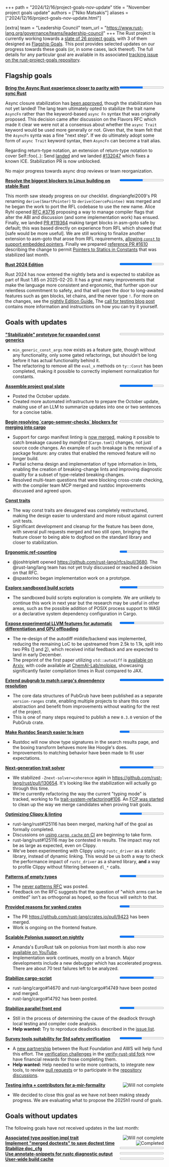 +++
path = "2024/12/16/project-goals-nov-update"
title = "November project goals update"
authors = ["Niko Matsakis"]
aliases = ["2024/12/16/project-goals-nov-update.html"]

[extra]
team = "Leadership Council"
team_url = "https://www.rust-lang.org/governance/teams/leadership-council"
+++
The Rust project is currently working towards a [slate of 26 project
goals](https://rust-lang.github.io/rust-project-goals/2024h2/goals.html), with 3 of them designed as [Flagship
Goals](https://rust-lang.github.io/rust-project-goals/2024h2/goals.html#flagship-goals). This post provides selected
updates on our progress towards these goals (or, in some cases, lack thereof). The full details for any particular goal
are available in its associated [tracking issue on the rust-project-goals
repository](https://github.com/rust-lang/rust-project-goals/milestone/2).

## Flagship goals

<div style="display: flex;" class="mt2 mb3">
    <div style="flex: auto;"><a href='https://github.com/rust-lang/rust-project-goals/issues/105'><strong>Bring the Async Rust experience closer to parity with sync Rust</strong></a></div>
    <div style="flex: initial;"><progress value="21" max="40"></progress>
</div>
</div>

Async closure stabilization has [been approved](https://github.com/rust-lang/rust/pull/132706), though the stabilization has not yet landed! The lang team ultimately opted to stabilize the trait name `AsyncFn` rather than the keyword-based `async Fn` syntax that was originally proposed. This decision came after discussion on the Flavors RFC which made it clear we were not at a consensus about whether the `async Trait` keyword would be used more generally or not. Given that, the team felt that the `AsyncFn` synta was a fine "next step". If we do ultimately adopt some form of `async Trait` keyword syntax, then `AsyncFn` can become a trait alias.

Regarding return-type notation, an extension of return-type notation to cover Self::foo(..): Send [landed](https://github.com/rust-lang/rust/pull/129629) and we landed [#132047](https://github.com/rust-lang/rust/issues/132047) which fixes a known ICE. Stabilization PR is now unblocked.

No major progress towards async drop reviews or team reorganization.

<div style="display: flex;" class="mt2 mb3">
    <div style="flex: auto;"><a href='https://github.com/rust-lang/rust-project-goals/issues/116'><strong>Resolve the biggest blockers to Linux building on stable Rust</strong></a></div>
    <div style="flex: initial;"><progress value="29" max="55"></progress>
</div>
</div>

This month saw steady progress on our checklist. dingxiangfei2009's PR renaming `derive(SmartPointer)` to `derive(CoercePointee)` was merged and he began the work to port the RFL codebase to use the new name. Alice Ryhl opened [RFC #3716](https://github.com/rust-lang/rfcs/pull/3716) proposing a way to manage compiler flags that alter the ABI and discussion (and some implementation work) has ensued. Finally, we landed [PR #119364](https://github.com/rust-lang/rust/issues/119364) making target blocks in asm-goto safe by default; this was based directly on experience from RFL which showed that [safe would be more useful]. We are still working to finalize another extension to asm-goto that arose from RFL requirements, [allowing `const` to support embedded pointers](https://github.com/rust-lang/rust/issues/128464). Finally we prepared [reference PR #1610](https://github.com/rust-lang/reference/issues/1610) describing the change to permit [Pointers to Statics in Constants](https://github.com/rust-lang/rust/issues/119618) that was stabilized last month.

<div style="display: flex;" class="mt2 mb3">
    <div style="flex: auto;"><a href='https://github.com/rust-lang/rust-project-goals/issues/117'><strong>Rust 2024 Edition</strong></a></div>
    <div style="flex: initial;"><progress value="22" max="30"></progress>
</div>
</div>

Rust 2024 has now entered the nightly beta and is expected to stabilize as part of Rust 1.85 on 2025-02-20.  It has a great many improvements that make the language more consistent and ergonomic, that further upon our relentless commitment to safety, and that will open the door to long-awaited features such as gen blocks, let chains, and the never type `!`. For more on the changes, see the [nightly Edition Guide.](https://doc.rust-lang.org/nightly/edition-guide/rust-2024/index.html) The [call for testing blog post](https://blog.rust-lang.org/2024/11/27/Rust-2024-public-testing.html) contains more information and instructions on how you can try it yourself.

## Goals with updates

<div style="display: flex;" class="mt2 mb3">
    <div style="flex: auto;"><a href='https://github.com/rust-lang/rust-project-goals/issues/100'><strong>&quot;Stabilizable&quot; prototype for expanded const generics</strong></a></div>
    <div style="flex: initial;"><progress value="0" max="4"></progress>
</div>
</div>

 * `min_generic_const_args` now exists as a feature gate, though without any functionality, only some gated refactorings, but shouldn't be long before it has actual functionality behind it.
* The refactoring to remove all the `eval_x` methods on `ty::Const` has been completed, making it possible to correctly implement normalization for constants.


<div style="display: flex;" class="mt2 mb3">
    <div style="flex: auto;"><a href='https://github.com/rust-lang/rust-project-goals/issues/102'><strong>Assemble project goal slate</strong></a></div>
    <div style="flex: initial;"><progress value="6" max="8"></progress>
</div>
</div>

* Posted the October update.
* Created more automated infrastructure to prepare the October update, making use of an LLM to summarize updates into one or two sentences for a concise table.


<div style="display: flex;" class="mt2 mb3">
    <div style="flex: auto;"><a href='https://github.com/rust-lang/rust-project-goals/issues/104'><strong>Begin resolving &#x60;cargo-semver-checks&#x60; blockers for merging into cargo</strong></a></div>
    <div style="flex: initial;"><progress value="0" max="4"></progress>
</div>
</div>

* Support for cargo manifest linting is [now merged](https://github.com/obi1kenobi/cargo-semver-checks/pull/1007), making it possible to catch breakage caused by _manifest_ (`Cargo.toml`) changes, not just source code changes. An example of such breakage is the removal of a package feature: any crates that enabled the removed feature will no longer build.
* Partial schema design and implementation of type information in lints, enabling the creation of breaking-change lints and improving diagnostic quality for a subset of type-related breaking changes.
* Resolved multi-team questions that were blocking cross-crate checking, with the compiler team MCP merged and rustdoc improvements discussed and agreed upon.


<div style="display: flex;" class="mt2 mb3">
    <div style="flex: auto;"><a href='https://github.com/rust-lang/rust-project-goals/issues/106'><strong>Const traits</strong></a></div>
    <div style="flex: initial;"><progress value="0" max="2"></progress>
</div>
</div>

* The way const traits are desugared was completely restructured, making the design easier to understand and more robust against current unit tests.
* Significant development and cleanup for the feature has been done, with several pull requests merged and two still open, bringing the feature closer to being able to dogfood on the standard library and closer to stabilization.


<div style="display: flex;" class="mt2 mb3">
    <div style="flex: auto;"><a href='https://github.com/rust-lang/rust-project-goals/issues/107'><strong>Ergonomic ref-counting</strong></a></div>
    <div style="flex: initial;"><progress value="1" max="6"></progress>
</div>
</div>

* @joshtriplett opened https://github.com/rust-lang/rfcs/pull/3680. The @rust-lang/lang team has not yet truly discussed or reached a decision on that RFC.
* @spastorino began implementation work on a prototype.


<div style="display: flex;" class="mt2 mb3">
    <div style="flex: auto;"><a href='https://github.com/rust-lang/rust-project-goals/issues/108'><strong>Explore sandboxed build scripts</strong></a></div>
    <div style="flex: initial;"><progress value="4" max="10"></progress>
</div>
</div>

* The sandboxed build scripts exploration is complete. We are unlikely to continue this work in next year but the research may be useful in other areas, such as the possible addition of POSIX process support to WASI or a declarative system dependency configuration in Cargo.


<div style="display: flex;" class="mt2 mb3">
    <div style="flex: auto;"><a href='https://github.com/rust-lang/rust-project-goals/issues/109'><strong>Expose experimental LLVM features for automatic differentiation and GPU offloading</strong></a></div>
    <div style="flex: initial;"><progress value="3" max="9"></progress>
</div>
</div>

* The re-design of the autodiff middle/backend was implemented, reducing the remaining LoC to be upstreamed from 2.5k to 1.1k, split into two PRs ([1](https://github.com/rust-lang/rust/pull/133429) and [2](https://github.com/rust-lang/rust/pull/130060)), which received initial feedback and are expected to land in early December.
* The preprint of the first paper utilizing `std::autodiff` is [available on Arxiv](https://arxiv.org/abs/2411.17011v1), with code available at [ChemAI-Lab/molpipx](https://github.com/ChemAI-Lab/molpipx/), showcasing significantly faster compilation times in Rust compared to JAX.

<div style="display: flex;" class="mt2 mb3">
    <div style="flex: auto;"><a href='https://github.com/rust-lang/rust-project-goals/issues/110'><strong>Extend pubgrub to match cargo&#x27;s dependency resolution</strong></a></div>
    <div style="flex: initial;"><progress value="2" max="2"></progress>
</div>
</div>

* The core data structures of PubGrub have been published as a separate `version-ranges` crate, enabling multiple projects to share this core abstraction and benefit from improvements without waiting for the rest of the project.
* This is one of many steps required to publish a new `0.3.0` version of the PubGrub crate.

<div style="display: flex;" class="mt2 mb3">
    <div style="flex: auto;"><a href='https://github.com/rust-lang/rust-project-goals/issues/112'><strong>Make Rustdoc Search easier to learn</strong></a></div>
    <div style="flex: initial;"><progress value="2" max="9"></progress>
</div>
</div>

* Rustdoc will now show type signatures in the search results page, and the boxing transform behaves more like Hoogle's does.
* Improvements to matching behavior have been made to fit user expectations.


<div style="display: flex;" class="mt2 mb3">
    <div style="flex: auto;"><a href='https://github.com/rust-lang/rust-project-goals/issues/113'><strong>Next-generation trait solver</strong></a></div>
    <div style="flex: initial;"><progress value="10" max="13"></progress>
</div>
</div>

* We stabilized `-Znext-solver=coherence`  again in https://github.com/rust-lang/rust/pull/130654. It's looking like the stabilization will actually go through this time.
* We're currently refactoring the way the current "typing mode" is tracked, working to fix [trait-system-refactoring#106](https://github.com/rust-lang/trait-system-refactor-initiative/issues/106). An [FCP was started](https://github.com/rust-lang/rust/pull/132325) to clean up the way we merge candidates when proving trait goals. 

<div style="display: flex;" class="mt2 mb3">
    <div style="flex: auto;"><a href='https://github.com/rust-lang/rust-project-goals/issues/114'><strong>Optimizing Clippy &amp; linting</strong></a></div>
    <div style="flex: initial;"><progress value="1" max="2"></progress>
</div>
</div>

* rust-lang/rust#125116 has been merged, marking half of the goal as formally completed.
* Discussions on [using `cargo cache` on CI](https://github.com/rust-lang/rust-clippy/issues/13033#issuecomment-2501279515) are beginning to take form.
* rust-lang/rust#125116 may be contested in results. The impact may not be as large as expected, even on Clippy.
* We've been experimenting with Clippy using `rustc_driver` as a static library, instead of dynamic linking. This would be us both a way to check the performance impact of `rustc_driver` as a shared library, **and** a way to profile Clippy without filtering between `dl_*` calls.

<div style="display: flex;" class="mt2 mb3">
    <div style="flex: auto;"><a href='https://github.com/rust-lang/rust-project-goals/issues/115'><strong>Patterns of empty types</strong></a></div>
    <div style="flex: initial;"><progress value="3" max="8"></progress>
</div>
</div>

* The [never patterns RFC](https://github.com/rust-lang/rfcs/pull/3719) was posted.
* Feedback on the RFC suggests that the question of "which arms can be omitted" isn't as orthogonal as hoped, so the focus will switch to that.

<div style="display: flex;" class="mt2 mb3">
    <div style="flex: auto;"><a href='https://github.com/rust-lang/rust-project-goals/issues/101'><strong>Provided reasons for yanked crates</strong></a></div>
    <div style="flex: initial;"><progress value="2" max="9"></progress>
</div>
</div>

* The PR https://github.com/rust-lang/crates.io/pull/9423 has been merged.
* Work is ongoing on the frontend feature.

<div style="display: flex;" class="mt2 mb3">
    <div style="flex: auto;"><a href='https://github.com/rust-lang/rust-project-goals/issues/118'><strong>Scalable Polonius support on nightly</strong></a></div>
    <div style="flex: initial;"><progress value="1" max="3"></progress>
</div>
</div>

* Amanda's EuroRust talk on polonius from last month is also now [available on YouTube](https://www.youtube.com/watch?v=uCN_LRcswts&feature=youtu.be).
* Implementation work continues, mostly on a branch. Major developments include a new debugger which has accelerated progress. There are about 70 test failures left to be analyzed.

<div style="display: flex;" class="mt2 mb3">
    <div style="flex: auto;"><a href='https://github.com/rust-lang/rust-project-goals/issues/119'><strong>Stabilize cargo-script</strong></a></div>
    <div style="flex: initial;"><progress value="27" max="35"></progress>
</div>
</div>

* rust-lang/cargo#14670 and rust-lang/cargo#14749 have been posted and merged.
* rust-lang/cargo#14792 has been posted.

<div style="display: flex;" class="mt2 mb3">
    <div style="flex: auto;"><a href='https://github.com/rust-lang/rust-project-goals/issues/121'><strong>Stabilize parallel front end</strong></a></div>
    <div style="flex: initial;"><progress value="1" max="3"></progress>
</div>
</div>

* Still in the process of determining the cause of the deadlock through local testing and compiler code analysis.
* **Help wanted:** Try to reproduce deadlocks described in the [issue list](https://github.com/rust-lang/rust/labels/WG-compiler-parallel).

<div style="display: flex;" class="mt2 mb3">
    <div style="flex: auto;"><a href='https://github.com/rust-lang/rust-project-goals/issues/126'><strong>Survey tools suitability for Std safety verification</strong></a></div>
    <div style="flex: initial;"><progress value="3" max="6"></progress>
</div>
</div>

* A [new partnership](https://foundation.rust-lang.org/news/rust-foundation-collaborates-with-aws-initiative-to-verify-rust-standard-libraries/) between the Rust Foundation and AWS will help fund this effort. The [verification challenges](https://model-checking.github.io/verify-rust-std/challenges.html) in the [verify-rust-std fork](https://github.com/model-checking/verify-rust-std) now have financial rewards for those completing them.
* **Help wanted:** Help needed to write more contracts, to integrate new tools, to review [pull requests](https://github.com/model-checking/verify-rust-std/pulls) or to participate in the [repository discussions](https://github.com/model-checking/verify-rust-std/discussions).

<div style="display: flex;" class="mt2 mb3">
    <div style="flex: auto;"><a href='https://github.com/rust-lang/rust-project-goals/issues/122'><strong>Testing infra + contributors for a-mir-formality</strong></a></div>
    <div style="flex: initial;"><img src="https://img.shields.io/badge/Status-Will%20not%20complete%20%3A%28-yellow" alt="Will not complete"></img>
</div>
</div>

* We decided to close this goal as we have not been making steady progress. We are evaluating what to propose the 2025h1 round of goals.

## Goals without updates

The following goals have not received updates in the last month:

<div style="display: flex;" class="mt2 mb3">
    <div style="flex: auto;"><a href='https://github.com/rust-lang/rust-project-goals/issues/103'><strong>Associated type position impl trait</strong></a></div>
    <div style="flex: initial;"><img src="https://img.shields.io/badge/Status-Will%20not%20complete%20%3A%28-yellow" alt="Will not complete"></img>
</div>
</div><div style="display: flex;" class="mt2 mb3">
    <div style="flex: auto;"><a href='https://github.com/rust-lang/rust-project-goals/issues/111'><strong>Implement &quot;merged doctests&quot; to save doctest time</strong></a></div>
    <div style="flex: initial;"><img src="https://img.shields.io/badge/Status-Completed%20%3D%29-green" alt="Completed"></img>
</div>
</div><div style="display: flex;" class="mt2 mb3">
    <div style="flex: auto;"><a href='https://github.com/rust-lang/rust-project-goals/issues/120'><strong>Stabilize doc_cfg</strong></a></div>
    <div style="flex: initial;"><progress value="0" max="3"></progress>
</div>
</div><div style="display: flex;" class="mt2 mb3">
    <div style="flex: auto;"><a href='https://github.com/rust-lang/rust-project-goals/issues/123'><strong>Use annotate-snippets for rustc diagnostic output</strong></a></div>
    <div style="flex: initial;"><progress value="0" max="15"></progress>
</div>
</div><div style="display: flex;" class="mt2 mb3">
    <div style="flex: auto;"><a href='https://github.com/rust-lang/rust-project-goals/issues/124'><strong>User-wide build cache</strong></a></div>
    <div style="flex: initial;"><progress value="0" max="5"></progress>
</div>
</div>
